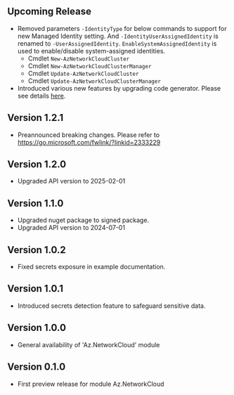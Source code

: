 <!--
    Please leave this section at the top of the change log.

    Changes for the upcoming release should go under the section titled "Upcoming Release", and should adhere to the following format:

    ## Upcoming Release
    * Overview of change #1
        - Additional information about change #1
    * Overview of change #2
        - Additional information about change #2
        - Additional information about change #2
    * Overview of change #3
    * Overview of change #4
        - Additional information about change #4

    ## YYYY.MM.DD - Version X.Y.Z (Previous Release)
    * Overview of change #1
        - Additional information about change #1
-->
## Upcoming Release
* Removed parameters `-IdentityType`  for below commands to support for new Managed Identity setting. And `-IdentityUserAssignedIdentity` is renamed to `-UserAssignedIdentity`. `EnableSystemAssignedIdentity` is used to enable/disable system-assigned identities.
  * Cmdlet `New-AzNetworkCloudCluster`
  * Cmdlet `New-AzNetworkCloudClusterManager`
  * Cmdlet `Update-AzNetworkCloudCluster`
  * Cmdlet `Update-AzNetworkCloudClusterManager`
* Introduced various new features by upgrading code generator. Please see details [here](https://github.com/Azure/azure-powershell/blob/main/documentation/Autorest-powershell-v4-new-features.md).

## Version 1.2.1
* Preannounced breaking changes. Please refer to https://go.microsoft.com/fwlink/?linkid=2333229

## Version 1.2.0
* Upgraded API version to 2025-02-01

## Version 1.1.0
* Upgraded nuget package to signed package.
* Upgraded API version to 2024-07-01

## Version 1.0.2
* Fixed secrets exposure in example documentation.

## Version 1.0.1
* Introduced secrets detection feature to safeguard sensitive data.

## Version 1.0.0
* General availability of 'Az.NetworkCloud' module

## Version 0.1.0
* First preview release for module Az.NetworkCloud

